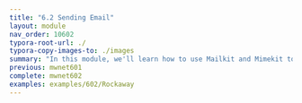 ```yaml
---
title: "6.2 Sending Email"
layout: module
nav_order: 10602
typora-root-url: ./
typora-copy-images-to: ./images
summary: "In this module, we'll learn how to use Mailkit and Mimekit to send email from an ASP.NET web application, and how to test email delivery using tools like Papercut and MailTrap."
previous: mwnet601
complete: mwnet602
examples: examples/602/Rockaway
---
```


